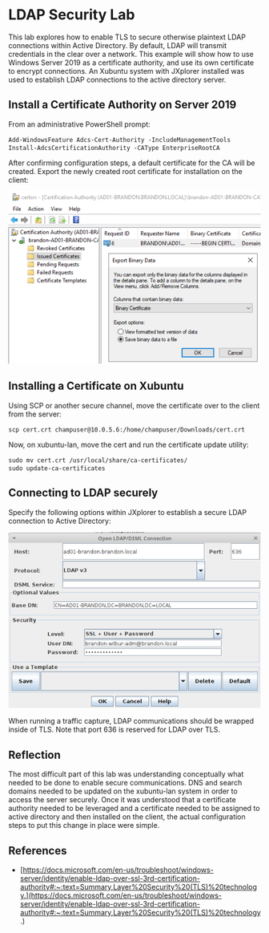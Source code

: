 # LDAP Security Lab

This lab explores how to enable TLS to secure otherwise plaintext LDAP connections within Active Directory. By default, LDAP will transmit credentials in the clear over a network. This example will show how to use Windows Server 2019 as a certificate authority, and use its own certificate to encrypt connections. An Xubuntu system with JXplorer installed was used to establish LDAP connections to the active directory server.

## Install a Certificate Authority on Server 2019

From an administrative PowerShell prompt:

```
Add-WindowsFeature Adcs-Cert-Authority -IncludeManagementTools
Install-AdcsCertificationAuthority -CAType EnterpriseRootCA
```

After confirming configuration steps, a default certificate for the CA will be created. Export the newly created root certificate for installation on the client:

![](images/cert.png)

## Installing a Certificate on Xubuntu

Using SCP or another secure channel, move the certificate over to the client from the server:

```
scp cert.crt champuser@10.0.5.6:/home/champuser/Downloads/cert.crt
```

Now, on xubuntu-lan, move the cert and run the certificate update utility:

```
sudo mv cert.crt /usr/local/share/ca-certificates/
sudo update-ca-certificates
```

## Connecting to LDAP securely

Specify the following options within JXplorer to establish a secure LDAP connection to Active Directory:

![](images/connection.png)

When running a traffic capture, LDAP communications should be wrapped inside of TLS. Note that port 636 is reserved for LDAP over TLS.

## Reflection

The most difficult part of this lab was understanding conceptually what needed to be done to enable secure communications. DNS and search domains needed to be updated on the xubuntu-lan system in order to access the server securely. Once it was understood that a certificate authority needed to be leveraged and a certificate needed to be assigned to active directory and then installed on the client, the actual configuration steps to put this change in place were simple.

## References

* [https://docs.microsoft.com/en-us/troubleshoot/windows-server/identity/enable-ldap-over-ssl-3rd-certification-authority#:~:text=Summary,Layer%20Security%20(TLS)%20technology.](https://docs.microsoft.com/en-us/troubleshoot/windows-server/identity/enable-ldap-over-ssl-3rd-certification-authority#:~:text=Summary,Layer%20Security%20(TLS)%20technology.)